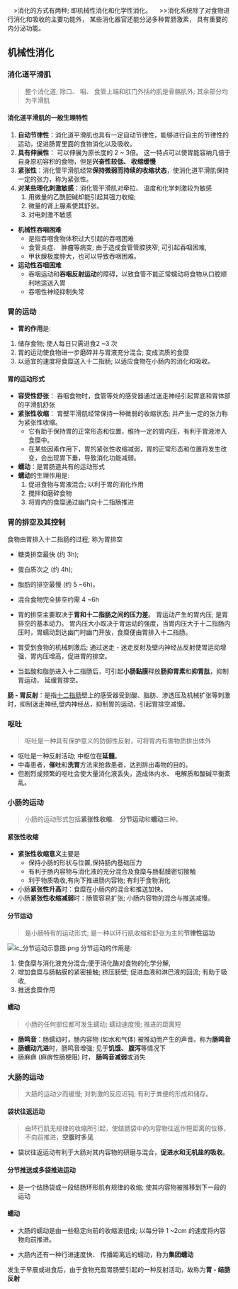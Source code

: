 　>消化的方式有两种; 即机械性消化和化学性消化。 
　>>消化系统除了对食物进行消化和吸收的主要功能外， 某些消化器官还能分泌多种胃肠激素， 具有重要的内分泌功能。
## 机械性消化

### 消化道平滑肌
>整个消化道; 除口、 咽、 食管上端和肛门外括约肌是骨骼肌外; 其余部分均为平滑肌

#### 消化道平滑肌的一般生理特性
1. **自动节律性**：消化道平滑肌也具有一定自动节律性，能够进行自主的节律性的运动，促进肠胃里面的食物消化以及吸收。
2. **具有伸展性**： 可以伸展为原长度的 2 ~ 3倍。 这一特点可以使胃能容纳几倍于自身原初容积的食物，但是**兴奋性较低、 收缩缓慢**
3. **紧张性**：消化管平滑肌经常**保持微弱而持续的收缩状态**，使消化道平滑肌保持一定的张力，称为紧张性。
4. **对某些理化刺激敏感**：消化管平滑肌对牵拉、 温度和化学刺激较为敏感
	1. 用微量的乙酰胆碱却能引起其强力收缩; 
	2. 微量的肾上腺素使其舒张。
	3. 对电刺激不敏感

- **机械性吞咽困难**
	- 是指吞咽食物体积过大引起的吞咽困难
	- 食管炎症、 肿瘤等病变; 由于造成食管管腔狭窄; 可引起吞咽困难,
	- 甲状腺极度肿大，也可以导致吞咽困难。
- **运动性吞咽困难**
	- 吞咽运动和**吞咽反射运动**的障碍，以致食管不能正常蠕动将食物从口腔顺利地运送入胃
	- 吞咽性神经抑制失常
### 胃的运动
- **胃的作用**是: 
1. 储存食物; 使人每日只需进食2 ~3 次
2. 胃的运动使食物进一步磨碎并与胃液充分混合; 变成流质的食糜
3. 以适宜的速度将食糜送入十二指肠; 以适应食物在小肠内的消化和吸收。
#### 胃的运动形式
- **容受性舒张**： 吞咽食物时，食管等处的感受器通过迷走神经引起胃底和胃体部的平滑肌舒张
- **紧张性收缩**： 胃壁平滑肌经常保持一种微弱的收缩状态; 并产生一定的张力称为紧张性收缩。
	- 它有助于保持胃的正常形态和位置，维持一定的胃内压，有利于胃液渗入食糜中。
	- 在某些因素作用下，胃的紧张性收缩减弱，胃的正常形态和位置将发生改变，会出现胃下垂，导致消化功能减弱。
- **蠕动**：是胃肠道共有的运动形式 
- **蠕动**的生理作用是: 
	1. 促进食物与胃液混合; 以利于胃的消化作用
	2. 搅拌和磨碎食物
	3. 将胃内的食糜通过幽门向十二指肠推进
### 胃的排空及其控制
食物由胃排入十二指肠的过程; 称为胃排空

- 糖类排空最快 (约 3h); 
- 蛋白质次之 (约 4h); 
- 脂肪的排空最慢 (约 5 ~6h)。 
- 混合食物完全排空约需 4 ~6h
- 胃的排空主要取决于**胃和十二指肠之间的压力差**。 胃运动产生的胃内压; 是胃排空的基本动力。 胃内压大小取决于胃运动的强度，当胃内压大于十二指肠内压时，胃蠕动到达幽门时幽门开放，食糜便由胃排入十二指肠。
- 胃受到食物的机械刺激后; 通过迷走 - 迷走反射及壁内神经丛反射使胃运动增强，胃内压增高，促进胃的排空。

- 当盐酸和脂肪进入十二指肠后，可引起**小肠黏膜**释放**肠抑胃素**和**抑胃肽**，抑制胃运动， 延缓胃排空。

**肠 - 胃反射**：是指[十二指肠](https://baike.baidu.com/item/%E5%8D%81%E4%BA%8C%E6%8C%87%E8%82%A0?fromModule=lemma_inlink)壁上的感受器受到酸、脂肪、渗透压及机械扩张等刺激时，抑制迷走神经,壁内神经丛，抑制胃的运动，引起胃排空减慢。

### 呕吐
>呕吐是一种具有保护意义的防御性反射，可将胃内有害物质排出体外
- 呕吐是一种反射活动; 中枢位在**延髓**。
- 中毒患者，**催吐**和**洗胃**方法来抢救患者，达到排出毒物的目的。
- 但剧烈或频繁的呕吐会使大量消化液丢失，造成体内水、 电解质和酸碱平衡紊乱。

### 小肠的运动
>小肠的运动形式包括**紧张性收缩**、 **分节运动**和**蠕动**三种。
#### 紧张性收缩
- **紧张性收缩意义**主要是
	- 保持小肠的形状与位置,保持肠内基础压力
	- 有利于肠内容物与消化液的充分混合及食糜与肠黏膜密切接触
	- 利于物质吸收,有向下推进肠内容物; 有利于食物消化
- 小肠**紧张性升高**时：食糜在小肠内的混合和推送加快。 
- 小肠**紧张性收缩减弱**时：肠管容易扩张; 小肠内容物的混合与推送减慢。

#### 分节运动
>是小肠特有的运动形式; 是一种以环行肌收缩和舒张为主的**节律性运功**

![ic_分节运动示意图.png](https://blog-1303144804.cos.ap-guangzhou.myqcloud.com/img/202311082143995.png)
分节运动的作用是: 
1. 使食糜与消化液充分混合;便于消化酶对食物的化学分解,
2. 增加食糜与肠黏膜的紧密接触; 挤压肠壁; 促进血液和淋巴液的回流; 有助于吸收,
3. 推送食糜作用

#### 蠕动
>小肠的任何部位都可发生蠕动; 蠕动速度慢; 推进的距离短

- **肠鸣音**：肠蠕动时，肠内容物 (如水和气体) 被推动而产生的声音。称为**肠鸣音**
- **肠蠕动亢进**时，肠鸣音增强; 见于**饥饿、 腹泻**等情况下
- 肠麻痹 (麻痹性肠梗阻) 时， **肠鸣音减弱**或消失

### 大肠的运动
>大肠的运动少而缓慢; 对刺激的反应迟钝; 有利于粪便的形成和储存。
#### 袋状往返运动
>由环行肌无规律的收缩所引起，使结肠袋中的内容物往返作短距离的位移，不向前推进，**空腹时多见**
- 袋状往返运动有利于大肠对其内容物的研磨与混合，**促进水和无机盐的吸收**。

#### 分节推送或多袋推进运动
- 是一个结肠袋或一段结肠环形肌有规律的收缩; 使其内容物被推移到下一段的运动
#### 蠕动
- 大肠的蠕动是由一些稳定向前的收缩波组成; 以每分钟 1 ~2cm 的速度将内容物向前推进。

- 大肠内还有一种行进速度快、 传播距离远的蠕动，称为**集团蠕动**

发生于早晨或进食后，由于食物充盈胃肠壁引起的一种反射活动，故称为**胃 - 结肠反射**